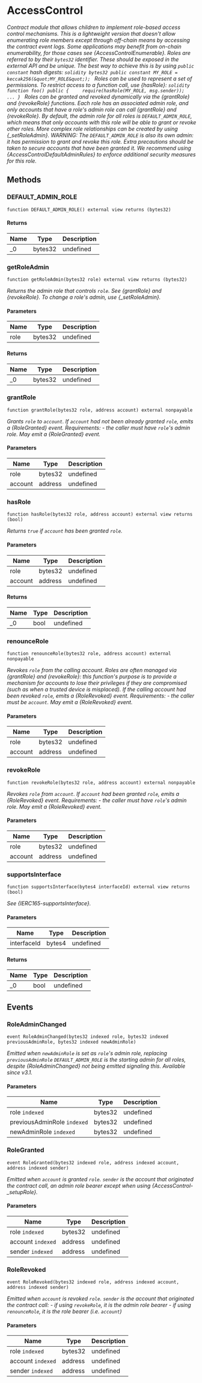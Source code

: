 # AccessControl

_Contract module that allows children to implement role-based access control mechanisms. This is a lightweight version that doesn&#39;t allow enumerating role members except through off-chain means by accessing the contract event logs. Some applications may benefit from on-chain enumerability, for those cases see {AccessControlEnumerable}. Roles are referred to by their `bytes32` identifier. These should be exposed in the external API and be unique. The best way to achieve this is by using `public constant` hash digests: `solidity bytes32 public constant MY_ROLE = keccak256(&quot;MY_ROLE&quot;); ` Roles can be used to represent a set of permissions. To restrict access to a function call, use {hasRole}: `solidity function foo() public {     require(hasRole(MY_ROLE, msg.sender));     ... } ` Roles can be granted and revoked dynamically via the {grantRole} and {revokeRole} functions. Each role has an associated admin role, and only accounts that have a role&#39;s admin role can call {grantRole} and {revokeRole}. By default, the admin role for all roles is `DEFAULT_ADMIN_ROLE`, which means that only accounts with this role will be able to grant or revoke other roles. More complex role relationships can be created by using {\_setRoleAdmin}. WARNING: The `DEFAULT_ADMIN_ROLE` is also its own admin: it has permission to grant and revoke this role. Extra precautions should be taken to secure accounts that have been granted it. We recommend using {AccessControlDefaultAdminRules} to enforce additional security measures for this role._

## Methods

### DEFAULT_ADMIN_ROLE

```solidity
function DEFAULT_ADMIN_ROLE() external view returns (bytes32)
```

#### Returns

| Name | Type    | Description |
| ---- | ------- | ----------- |
| \_0  | bytes32 | undefined   |

### getRoleAdmin

```solidity
function getRoleAdmin(bytes32 role) external view returns (bytes32)
```

_Returns the admin role that controls `role`. See {grantRole} and {revokeRole}. To change a role&#39;s admin, use {\_setRoleAdmin}._

#### Parameters

| Name | Type    | Description |
| ---- | ------- | ----------- |
| role | bytes32 | undefined   |

#### Returns

| Name | Type    | Description |
| ---- | ------- | ----------- |
| \_0  | bytes32 | undefined   |

### grantRole

```solidity
function grantRole(bytes32 role, address account) external nonpayable
```

_Grants `role` to `account`. If `account` had not been already granted `role`, emits a {RoleGranted} event. Requirements: - the caller must have `role`&#39;s admin role. May emit a {RoleGranted} event._

#### Parameters

| Name    | Type    | Description |
| ------- | ------- | ----------- |
| role    | bytes32 | undefined   |
| account | address | undefined   |

### hasRole

```solidity
function hasRole(bytes32 role, address account) external view returns (bool)
```

_Returns `true` if `account` has been granted `role`._

#### Parameters

| Name    | Type    | Description |
| ------- | ------- | ----------- |
| role    | bytes32 | undefined   |
| account | address | undefined   |

#### Returns

| Name | Type | Description |
| ---- | ---- | ----------- |
| \_0  | bool | undefined   |

### renounceRole

```solidity
function renounceRole(bytes32 role, address account) external nonpayable
```

_Revokes `role` from the calling account. Roles are often managed via {grantRole} and {revokeRole}: this function&#39;s purpose is to provide a mechanism for accounts to lose their privileges if they are compromised (such as when a trusted device is misplaced). If the calling account had been revoked `role`, emits a {RoleRevoked} event. Requirements: - the caller must be `account`. May emit a {RoleRevoked} event._

#### Parameters

| Name    | Type    | Description |
| ------- | ------- | ----------- |
| role    | bytes32 | undefined   |
| account | address | undefined   |

### revokeRole

```solidity
function revokeRole(bytes32 role, address account) external nonpayable
```

_Revokes `role` from `account`. If `account` had been granted `role`, emits a {RoleRevoked} event. Requirements: - the caller must have `role`&#39;s admin role. May emit a {RoleRevoked} event._

#### Parameters

| Name    | Type    | Description |
| ------- | ------- | ----------- |
| role    | bytes32 | undefined   |
| account | address | undefined   |

### supportsInterface

```solidity
function supportsInterface(bytes4 interfaceId) external view returns (bool)
```

_See {IERC165-supportsInterface}._

#### Parameters

| Name        | Type   | Description |
| ----------- | ------ | ----------- |
| interfaceId | bytes4 | undefined   |

#### Returns

| Name | Type | Description |
| ---- | ---- | ----------- |
| \_0  | bool | undefined   |

## Events

### RoleAdminChanged

```solidity
event RoleAdminChanged(bytes32 indexed role, bytes32 indexed previousAdminRole, bytes32 indexed newAdminRole)
```

_Emitted when `newAdminRole` is set as `role`&#39;s admin role, replacing `previousAdminRole` `DEFAULT_ADMIN_ROLE` is the starting admin for all roles, despite {RoleAdminChanged} not being emitted signaling this. *Available since v3.1.*_

#### Parameters

| Name                        | Type    | Description |
| --------------------------- | ------- | ----------- |
| role `indexed`              | bytes32 | undefined   |
| previousAdminRole `indexed` | bytes32 | undefined   |
| newAdminRole `indexed`      | bytes32 | undefined   |

### RoleGranted

```solidity
event RoleGranted(bytes32 indexed role, address indexed account, address indexed sender)
```

_Emitted when `account` is granted `role`. `sender` is the account that originated the contract call, an admin role bearer except when using {AccessControl-\_setupRole}._

#### Parameters

| Name              | Type    | Description |
| ----------------- | ------- | ----------- |
| role `indexed`    | bytes32 | undefined   |
| account `indexed` | address | undefined   |
| sender `indexed`  | address | undefined   |

### RoleRevoked

```solidity
event RoleRevoked(bytes32 indexed role, address indexed account, address indexed sender)
```

_Emitted when `account` is revoked `role`. `sender` is the account that originated the contract call: - if using `revokeRole`, it is the admin role bearer - if using `renounceRole`, it is the role bearer (i.e. `account`)_

#### Parameters

| Name              | Type    | Description |
| ----------------- | ------- | ----------- |
| role `indexed`    | bytes32 | undefined   |
| account `indexed` | address | undefined   |
| sender `indexed`  | address | undefined   |
